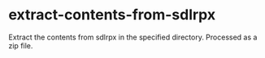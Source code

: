 # extract-contents-from-sdlrpx 

Extract the contents from sdlrpx in the specified directory. Processed as a zip file.
